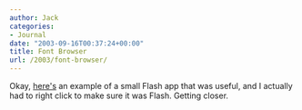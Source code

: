 ```yaml
---
author: Jack
categories:
- Journal
date: "2003-09-16T00:37:24+00:00"
title: Font Browser
url: /2003/font-browser/
---
```


Okay, [here's][1] an example of a small Flash app that was useful, and I actually had to right click to make sure it was Flash. Getting closer.

 [1]: http://www.stcassociates.com/lab/fontbrowser.html ""